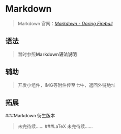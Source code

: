 # Markdown
> Markdown 官网：*[Markdown - Daring Fireball](http://daringfireball.net/projects/markdown/syntax)*

## 语法
> 暂时参照**Markdown语法说明**

## 辅助
> 开发小组件，IMG等附件传至七牛，返回外链地址

## 拓展
###Markdown 衍生版本
> 未完待续……
###LaTeX
> 未完待续……